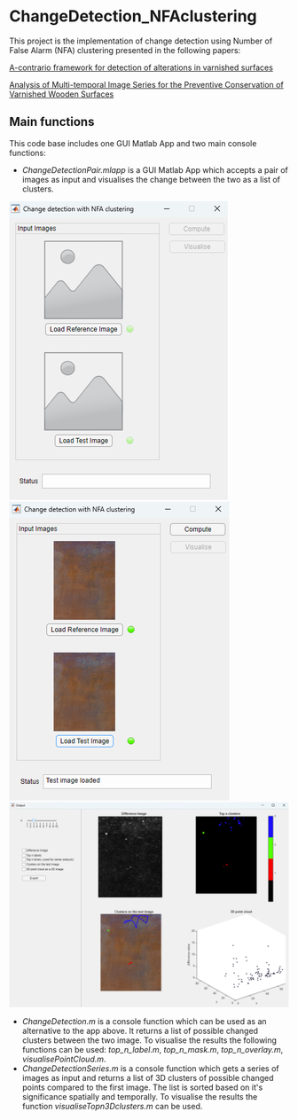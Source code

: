# ChangeDetection_NFAclustering
This project is the implementation of change detection using Number of False Alarm (NFA) clustering presented in the following papers:

[A-contrario framework for detection of alterations in varnished surfaces](https://www.sciencedirect.com/science/article/pii/S1047320321002352)

[Analysis of Multi-temporal Image Series for the Preventive Conservation of Varnished Wooden Surfaces](https://link.springer.com/chapter/10.1007/978-3-030-90439-5_14)

## Main functions
This code base includes one GUI Matlab App and two main console functions:
- *ChangeDetectionPair.mlapp* is a GUI Matlab App which accepts a pair of images as input and visualises the change between the two as a list of clusters. 

![main page](./Readme/1.png)
![inputs loaded](./Readme/2.png)
![results](./Readme/3.png)

- *ChangeDetection.m* is a console function which can be used as an alternative to the app above. It returns a list of possible changed clusters between the two image. To visualise the results the following functions can be used: *top_n_label.m*, *top_n_mask.m*, *top_n_overlay.m*, *visualisePointCloud.m*.
- *ChangeDetectionSeries.m* is a console function which gets a series of images as input and returns a list of 3D clusters of possible changed points compared to the first image. The list is sorted based on it's significance spatially and temporally. To visualise the results the function *visualiseTopn3Dclusters.m* can be used.

